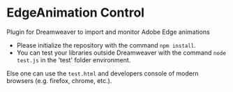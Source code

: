 # EdgeAnimation Control
Plugin for Dreamweaver to import and monitor Adobe Edge animations

* Please initialize the repository with the command `npm install`.
* You can test your libraries outside Dreamweaver with the command `node test.js` in the 'test' folder environment.

Else one can use the `test.html` and developers console of modern browsers (e.g. firefox, chrome, etc.).